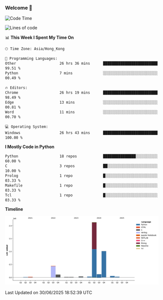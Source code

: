 ### Welcome 👋

<!--START_SECTION:waka-->
![Code Time](http://img.shields.io/badge/Code%20Time-2%2C253%20hrs%206%20mins-blue)

![Lines of code](https://img.shields.io/badge/From%20Hello%20World%20I%27ve%20Written-4.0%20million%20lines%20of%20code-blue)

📊 **This Week I Spent My Time On** 

```text
🕑︎ Time Zone: Asia/Hong_Kong

💬 Programming Languages: 
Other                    26 hrs 36 mins      █████████████████████████   99.51 % 
Python                   7 mins              ░░░░░░░░░░░░░░░░░░░░░░░░░   00.49 % 

🔥 Editors: 
Chrome                   26 hrs 19 mins      █████████████████████████   98.49 % 
Edge                     13 mins             ░░░░░░░░░░░░░░░░░░░░░░░░░   00.81 % 
Word                     11 mins             ░░░░░░░░░░░░░░░░░░░░░░░░░   00.70 % 

💻 Operating System: 
Windows                  26 hrs 43 mins      █████████████████████████   100.00 % 
```

**I Mostly Code in Python** 

```text
Python                   18 repos            ███████████████░░░░░░░░░░   60.00 % 
C                        3 repos             ██░░░░░░░░░░░░░░░░░░░░░░░   10.00 % 
Prolog                   1 repo              █░░░░░░░░░░░░░░░░░░░░░░░░   03.33 % 
Makefile                 1 repo              █░░░░░░░░░░░░░░░░░░░░░░░░   03.33 % 
Tcl                      1 repo              █░░░░░░░░░░░░░░░░░░░░░░░░   03.33 % 
```



**Timeline**

![Lines of Code chart](https://raw.githubusercontent.com/xhj2501/xhj2501/main/assets/bar_graph.png)


 Last Updated on 30/06/2025 18:52:39 UTC
<!--END_SECTION:waka-->

